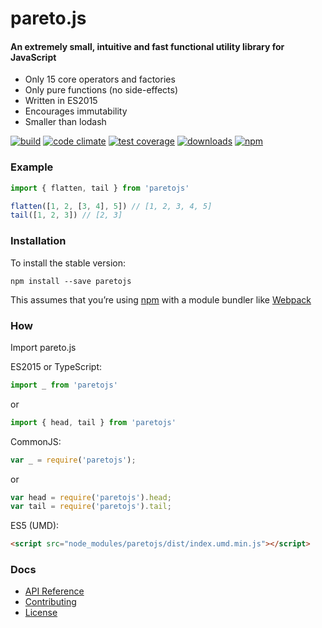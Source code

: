 # pareto.js

#### An extremely small, intuitive and fast functional utility library for JavaScript

- Only 15 core operators and factories
- Only pure functions (no side-effects)
- Written in ES2015
- Encourages immutability
- Smaller than lodash

[![build](https://img.shields.io/travis/concretesolutions/pareto.js/master.svg)](https://travis-ci.org/concretesolutions/pareto.js)
[![code climate](https://codeclimate.com/github/concretesolutions/pareto.js/badges/gpa.svg)](https://codeclimate.com/github/concretesolutions/pareto.js)
[![test coverage](https://codeclimate.com/github/concretesolutions/pareto.js/badges/coverage.svg)](https://codeclimate.com/github/concretesolutions/pareto.js/coverage)
[![downloads](https://img.shields.io/npm/dm/paretojs.svg)](https://www.npmjs.com/package/paretojs)
[![npm](https://img.shields.io/npm/v/paretojs.svg)](https://www.npmjs.com/package/paretojs)

### Example

```js
import { flatten, tail } from 'paretojs'

flatten([1, 2, [3, 4], 5]) // [1, 2, 3, 4, 5]
tail([1, 2, 3]) // [2, 3] 
```
### Installation

To install the stable version:

```
npm install --save paretojs
```

This assumes that you’re using [npm](https://www.npmjs.com/) with a module bundler like [Webpack](http://webpack.github.io)

### How

Import pareto.js

ES2015 or TypeScript:

```js
import _ from 'paretojs'
```

or

```js
import { head, tail } from 'paretojs'
```

CommonJS:

```js
var _ = require('paretojs');
```

or 

```js
var head = require('paretojs').head;
var tail = require('paretojs').tail;
```

ES5 (UMD):

```html
<script src="node_modules/paretojs/dist/index.umd.min.js"></script>
```

### Docs

* [API Reference](https://github.com/concretesolutions/pareto.js/blob/master/API.md)
* [Contributing](https://github.com/concretesolutions/pareto.js/blob/master/CONTRIBUTING.md)
* [License](https://github.com/concretesolutions/pareto.js/blob/master/LICENSE.md)
